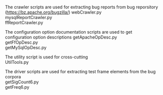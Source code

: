 The crawler scripts are used for extracting bug reports from bug reporsitory (https://bz.apache.org/bugzilla/)
webCrawler.py <br />
mysqlReportCrawler.py <br />
ffReportCrawler.py 

The configuration option documentation scripts are used to get configuration option descriptions
getApacheOpDesc.py <br />
getFfOpDesc.py <br />
getMySqlOpDesc.py 

The utility script is used for cross-cutting <br />
UtilTools.py 

The driver scripts are used for extracting test frame elements from the bug corpora <br />
getSigCount6.py <br />
getFreq6.py
